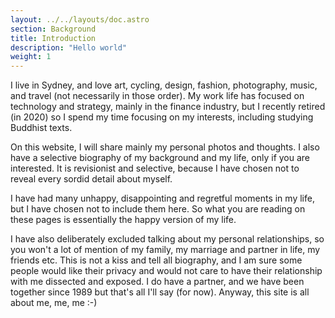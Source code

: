 ```yaml
---
layout: ../../layouts/doc.astro
section: Background
title: Introduction
description: "Hello world"
weight: 1
---
```

I live in Sydney, and love art, cycling, design, fashion, photography, music,
and travel (not necessarily in those order). My work life has focused on
technology and strategy, mainly in the finance industry, but I recently
retired (in 2020) so I spend my time focusing on my interests, including
studying Buddhist texts.

On this website, I will share mainly my personal photos and thoughts. I also
have a selective biography of my background and my life, only if you are
interested. It is revisionist and selective, because I have chosen not to
reveal every sordid detail about myself.

I have had many unhappy, disappointing and regretful moments in my life,
but I have chosen not to include them here. So what you are reading on these
pages is essentially the happy version of my life.

I have also deliberately excluded talking about my personal relationships, so
you won't a lot of mention of my family, my marriage and partner in life, my
friends etc. This is not a kiss and tell all biography, and I am sure some
people would like their privacy and would not care to have their relationship
with me dissected and exposed. I do have a partner, and we have been together
since 1989 but that's all I'll say (for now). Anyway, this site is all about
me, me, me :-)
